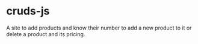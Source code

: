 # cruds-js
A site to add products and know their number to add a new product to it or delete a product and its pricing.
